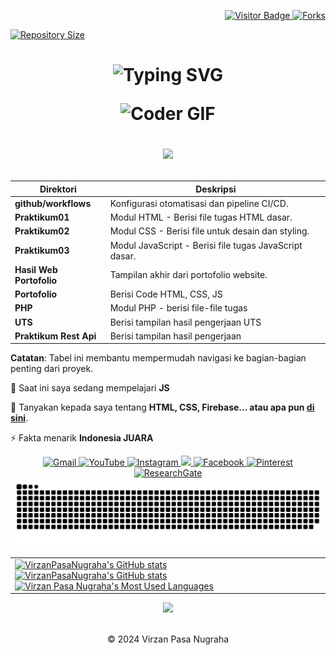 <p style="text-align: right;">
    <a href="https://visitor-badge.laobi.icu/badge?page_id=VirzanPasaNugraha.PBW-IF-VA">
        <img src="https://visitor-badge.laobi.icu/badge?page_id=VirzanPasaNugraha.PBW-IF-VA&title=Dikunjungi" alt="Visitor Badge" />
    </a>
    <a href="https://github.com/VirzanPasaNugraha.PBW-IF-VA/network/members">
        <img src="https://img.shields.io/github/forks/VirzanPasaNugraha/PBW-IF-VA?style=social" alt="Forks" />
    </a>
</p>
<a href="https://github.com/VirzanPasaNugraha/PBW-IF-VA">
    <img src="https://img.shields.io/github/repo-size/VirzanPasaNugraha/PBW-IF-VA?style=flat-square" alt="Repository Size" />
</a>



<h1 align="center">
    <img src="https://readme-typing-svg.herokuapp.com/?font=Righteous&size=35&center=true&vCenter=true&width=500&height=70&duration=4000&lines=Hi+I'm+Virzan+Pasa+Nugraha!" alt="Typing SVG" />
    <p align="center">
    <img src="https://media.giphy.com/media/SWoSkN6DxTszqIKEqv/giphy.gif" alt="Coder GIF" width="400">



<p align="center">
    <a href="https://skillicons.dev">
        <img src="https://skillicons.dev/icons?i=html,css,js,ts,react,vue,nodejs,python,java,php,mysql,git,linux,figma,laravel" />
    </a>
</p>


</h1>

| **Direktori**               | **Deskripsi**                                       |
|-----------------------------|-----------------------------------------------------|
| **github/workflows**         | Konfigurasi otomatisasi dan pipeline CI/CD.         |
| **Praktikum01**             | Modul HTML - Berisi file tugas HTML dasar.          |
| **Praktikum02**             | Modul CSS - Berisi file untuk desain dan styling.   |
| **Praktikum03**             | Modul JavaScript - Berisi file tugas JavaScript dasar. |
| **Hasil Web Portofolio**    | Tampilan akhir dari portofolio website.             |
| **Portofolio**              | Berisi Code HTML, CSS, JS                           |
| **PHP**                     | Modul PHP - berisi file-file tugas                  |
| **UTS**                     | Berisi tampilan hasil pengerjaan UTS                |
| **Praktikum Rest Api**      | Berisi tampilan hasil pengerjaan                    |
                                                                                   

**Catatan**: Tabel ini membantu mempermudah navigasi ke bagian-bagian penting dari proyek.

 
 🌱 Saat ini saya sedang mempelajari **JS**

💬 Tanyakan kepada saya tentang **HTML, CSS, Firebase... atau apa pun [di sini](https://github.com/adriantea1/PBW-IF-VA/issues)**.

⚡ Fakta menarik **Indonesia JUARA**

 </div>
 <div align="center"> 
 <a href="https://mail.google.com/mail/u/0/?tab=rm&ogbl#inbox?compose=new" target="_blank">
    <img src="https://img.shields.io/badge/Gmail-333333?style=for-the-badge&logo=gmail&logoColor=red" alt="Gmail" />
</a>

<a href="https://youtube.com/@virzanpasanugraha9932?si=oDaoZXGnFggqgwWC" target="_blank">
    <img src="https://img.shields.io/badge/YouTube-FF0000?style=for-the-badge&logo=youtube&logoColor=white" alt="YouTube" />
</a>

  <a href="https://www.instagram.com/vpnc_21th/" target="_blank">
    <img src="https://img.shields.io/badge/Instagram-E4405F?style=for-the-badge&logo=instagram&logoColor=white" alt="Instagram" />
</a>
<a href="./Hasil Web Portofolio/Portofolio.png" target="_blank">
     <img src="https://img.shields.io/badge/Portfolio-FF5722?style=for-the-badge&logo=todoist&logoColor=white" target="_blank" /> <!-- sqlite, safari, google-chrome are other good icon options -->
  </a>
<a href="https://www.facebook.com/virjan.pn?locale=id_ID" target="_blank">
    <img src="https://img.shields.io/badge/Facebook-1877F2?style=for-the-badge&logo=facebook&logoColor=white" alt="Facebook" />
</a>
<a href="https://id.pinterest.com/virzann/" target="_blank">
    <img src="https://img.shields.io/badge/Pinterest-E60023?style=for-the-badge&logo=pinterest&logoColor=white" alt="Pinterest" />
</a>
<a href="https://www.researchgate.net/profile/Virzan-Pasa-Nugraha" target="_blank">
    <img src="https://img.shields.io/badge/ResearchGate-00CCBB?style=for-the-badge&logo=researchgate&logoColor=white" alt="ResearchGate" />
</a>

</div>

  <img alt="snake eating my contributions" src="https://raw.githubusercontent.com/salesp07/salesp07/output/github-contribution-grid-snake.svg" />
  
  <table>
    <tr>
        <!-- Github状态 -->
        <td>
 <!-- GitHub Stats for Light Mode -->
<a href="https://github.com/anuraghazra/github-readme-stats#gh-light-mode-only">
    <img height="190" src="https://github-readme-stats.vercel.app/api?username=VirzanPasaNugraha&show_icons=true&line_height=28&hide_border=true&card_width=347&theme=default#gh-light-mode-only" alt="VirzanPasaNugraha's GitHub stats" />
</a>
<!-- GitHub Stats for Dark Mode -->
<a href="https://github.com/anuraghazra/github-readme-stats#gh-dark-mode-only">
    <img height="190" src="https://github-readme-stats.vercel.app/api?username=VirzanPasaNugraha&show_icons=true&line_height=28&hide_border=true&card_width=347&theme=dark&bg_color=000000#gh-dark-mode-only" alt="VirzanPasaNugraha's GitHub stats" />
</a>
<a href="https://github-readme-stats.vercel.app/api/top-langs/?username=VirzanPasaNugraha&layout=compact&exclude_repo=large-notebooks-repo&theme=vue-dark">
    <img height="190" src="https://github-readme-stats.vercel.app/api/top-langs/?username=VirzanPasaNugraha&layout=compact&exclude_repo=large-notebooks-repo&theme=vue-dark" alt="Virzan Pasa Nugraha's Most Used Languages" />
</a>



</a>
</td>
</tr>
</table>
</div>

<div align="center">
    <img src="https://github-readme-activity-graph.vercel.app/graph?username=VirzanPasaNugraha&bg_color=011627&color=79d3c3&line=c792ea&point=ffeb95&area=true&hide_border=false" border-radius="15">
</div>
<br>
<p align="center">
    &copy; 2024 Virzan Pasa Nugraha
</p>


